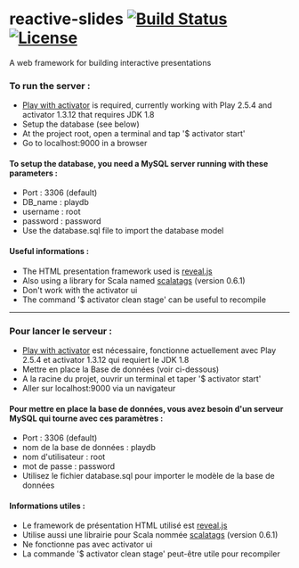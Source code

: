 # reactive-slides [![Build Status](https://travis-ci.org/rbadr/reactive-slides.svg?branch=master)](https://travis-ci.org/rbadr/reactive-slides) [![License](https://img.shields.io/badge/license-Apache--2.0-blue.svg)](http://www.apache.org/licenses/LICENSE-2.0.txt)
A web framework for building interactive presentations


### To run the server :
- [Play with activator](https://www.playframework.com/download) is required, currently working with Play 2.5.4 and activator 1.3.12 that requires JDK 1.8
- Setup the database (see below)
- At the project root, open a terminal and tap '$ activator start'
- Go to localhost:9000 in a browser

#### To setup the database, you need a MySQL server running with these parameters :
- Port : 3306 (default)
- DB_name : playdb
- username : root
- password : password
- Use the database.sql file to import the database model


#### Useful informations :
- The HTML presentation framework used is [reveal.js](http://lab.hakim.se/reveal-js/#/)
- Also using a library for Scala named [scalatags](http://www.lihaoyi.com/scalatags/) (version 0.6.1)
- Don't work with the activator ui
- The command '$ activator clean stage' can be useful to recompile


--------------------------------------------------------------------------------------------------------------------------------------------------------------------


### Pour lancer le serveur :
- [Play with activator](https://www.playframework.com/download) est nécessaire, fonctionne actuellement avec Play 2.5.4 et activator 1.3.12 qui requiert le JDK 1.8
- Mettre en place la Base de données (voir ci-dessous)
- A la racine du projet, ouvrir un terminal et taper '$ activator start'
- Aller sur localhost:9000 via un navigateur

#### Pour mettre en place la base de données, vous avez besoin d'un serveur MySQL qui tourne avec ces paramètres :
- Port : 3306 (default)
- nom de la base de données : playdb
- nom d'utilisateur : root
- mot de passe : password
- Utilisez le fichier database.sql pour importer le modèle de la base de données


#### Informations utiles :
- Le framework de présentation HTML utilisé est [reveal.js](http://lab.hakim.se/reveal-js/#/)
- Utilise aussi une librairie pour Scala nommée [scalatags](http://www.lihaoyi.com/scalatags/) (version 0.6.1)
- Ne fonctionne pas avec activator ui
- La commande '$ activator clean stage' peut-être utile pour recompiler